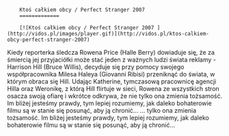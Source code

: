 
        Ktoś całkiem obcy / Perfect Stranger 2007 
        =============
        
        [![Ktoś całkiem obcy / Perfect Stranger 2007 ](http://vidos.pl/images/player.gif)](http://vidos.pl/ktos-calkiem-obcy-perfect-stranger-2007)
        
        
 Kiedy reporterka śledcza Rowena Price (Halle Berry) dowiaduje się, że za śmiercią jej przyjaciółki może stać jeden z ważnych ludzi świata reklamy - Harrison Hill (Bruce Willis), decyduje się przy pomocy swojego współpracownika Milesa Haleya (Giovanni Ribisi) przeniknąć do świata, w którym obraca się Hill. Udając Katherine, tymczasową pracownicę agencji Hilla oraz Weronikę, z którą Hill flirtuje w sieci, Rowena ze wszystkich stron osacza swoją ofiarę i wkrótce odkrywa, że nie tylko ona zmienia tożsamość. Im bliżej jesteśmy prawdy, tym lepiej rozumiemy, jak daleko bohaterowie filmu są w stanie się posunąć, aby ją chronić...  ... tylko ona zmienia tożsamość. Im bliżej jesteśmy prawdy, tym lepiej rozumiemy, jak daleko bohaterowie filmu są w stanie się posunąć, aby ją chronić...
    